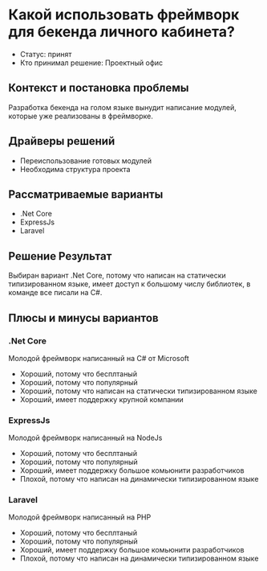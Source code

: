 # Какой использовать фреймворк для бекенда личного кабинета?

* Статус: принят
* Кто принимал решение: Проектный офис

## Контекст и постановка проблемы

Разработка бекенда на голом языке вынудит написание модулей, которые уже реализованы в фреймворке.

## Драйверы решений

* Переиспользование готовых модулей
* Необходима структура проекта

## Рассматриваемые варианты

* .Net Core
* ExpressJs
* Laravel

## Решение Результат

Выбиран вариант .Net Core, потому что написан на статически типизированном языке, имеет доступ к большому числу библиотек, в команде все писали на C#.

## Плюсы и минусы вариантов

### .Net Core

Молодой фреймворк написанный на C# от Microsoft

* Хороший, потому что бесплтаный
* Хороший, потому что популярный
* Хороший, потому что написан на статически типизированном языке
* Хороший, имеет поддержку крупной компании

### ExpressJs

Молодой фреймворк написанный на NodeJs

* Хороший, потому что бесплтаный
* Хороший, потому что популярный
* Хороший, имеет поддержку большое комьюнити разработчиков
* Плохой, потому что написан на динамически типизированном языке

### Laravel

Молодой фреймворк написанный на PHP

* Хороший, потому что бесплтаный
* Хороший, потому что популярный
* Хороший, имеет поддержку большое комьюнити разработчиков
* Плохой, потому что написан на динамически типизированном языке
